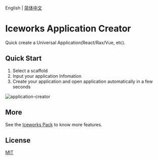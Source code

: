 English | [简体中文](./README.md)

# Iceworks Application Creator

Quick create a Universal Application(React/Rax/Vue, etc).

## Quick Start

1. Select a scaffold
2. Input your application Infomation
3. Create your application and open application automatically in a few seconds

![application-creator](https://img.alicdn.com/tfs/TB15ZmPXypE_u4jSZKbXXbCUVXa-1090-774.gif)

## More

See the [Iceworks Pack](https://marketplace.visualstudio.com/items?itemName=iceworks-team.iceworks) to know more features.

## License

[MIT](https://github.com/ice-lab/iceworks/blob/master/LICENSE)
